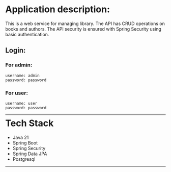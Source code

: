 # Application description:

This is a web service for managing library.
The API has CRUD operations on books and authors.
The API security is ensured with Spring Security using basic authentication.

## Login:

### For admin:

```
username: admin 
password: password
```

### For user:

```
username: user
password: password
```

<hr style="margin-bottom: -30px">

# Tech Stack

* Java 21
* Spring Boot
* Spring Security
* Spring Data JPA
* Postgresql

<hr>